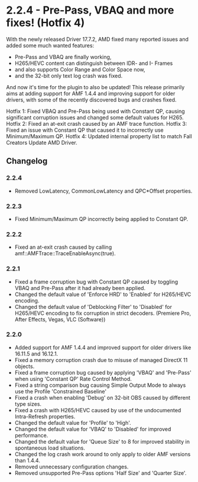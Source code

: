 # 2.2.4 - Pre-Pass, VBAQ and more fixes! (Hotfix 4)
With the newly released Driver 17.7.2, AMD fixed many reported issues and added some much wanted features:

- Pre-Pass and VBAQ are finally working,
- H265/HEVC content can distinguish between IDR- and I- Frames
- and also supports Color Range and Color Space now,
- and the 32-bit only text log crash was fixed.

And now it's time for the plugin to also be updated! This release primarily aims at adding support for AMF 1.4.4 and improving support for older drivers, with some of the recently discovered bugs and crashes fixed.

Hotfix 1: Fixed VBAQ and Pre-Pass being used with Constant QP, causing significant corruption issues and changed some default values for H265.
Hotfix 2: Fixed an at-exit crash caused by an AMF trace function.
Hotfix 3: Fixed an issue with Constant QP that caused it to incorrectly use Minimum/Maximum QP.
Hotfix 4: Updated internal property list to match Fall Creators Update AMD Driver.

## Changelog
### 2.2.4
* Removed LowLatency, CommonLowLatency and QPC*Offset properties.

### 2.2.3
* Fixed Minimum/Maximum QP incorrectly being applied to Constant QP.

### 2.2.2
* Fixed an at-exit crash caused by calling amf::AMFTrace::TraceEnableAsync(true).

### 2.2.1
* Fixed a frame corruption bug with Constant QP caused by toggling VBAQ and Pre-Pass after it had already been applied.
* Changed the default value of 'Enforce HRD' to 'Enabled' for H265/HEVC encoding.
* Changed the default value of 'Deblocking Filter' to 'Disabled' for H265/HEVC encoding to fix corruption in strict decoders. (Premiere Pro, After Effects, Vegas, VLC (Software))

### 2.2.0
* Added support for AMF 1.4.4 and improved support for older drivers like 16.11.5 and 16.12.1.
* Fixed a memory corruption crash due to misuse of managed DirectX 11 objects.
* Fixed a frame corruption bug caused by applying 'VBAQ' and 'Pre-Pass' when using 'Constant QP' Rate Control Method.
* Fixed a string comparison bug causing Simple Output Mode to always use the Profile 'Constrained Baseline'
* Fixed a crash when enabling 'Debug' on 32-bit OBS caused by different type sizes.
* Fixed a crash with H265/HEVC caused by use of the undocumented Intra-Refresh properties.
* Changed the default value for 'Profile' to 'High'.
* Changed the default value for 'VBAQ' to 'Disabled' for improved performance.
* Changed the default value for 'Queue Size' to 8 for improved stability in spontaneous load situations.
* Changed the log crash work around to only apply to older AMF versions than 1.4.4.
* Removed unnecessary configuration changes.
* Removed unsupported Pre-Pass options 'Half Size' and 'Quarter Size'.
